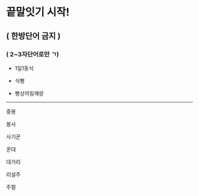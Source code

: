 # 끝말잇기 시작!

## ( 한방단어 금지 )

### ( 2~3자단어로만 ㄱ)

- 1일1동식

- 식빵

- 빵상끼링깨랑

- ------

  중봉

  봉사

  사기꾼

  꾼대

  대가리

  리설주

  주펄